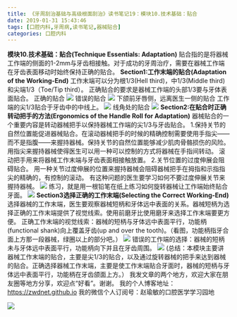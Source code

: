 ```yaml
---
title: 《牙周刮治基础与高级根面刮治》读书笔记19：模块10.技术基础：贴合
date: 2019-01-31 15:43:46
tags: [口腔内科,牙周病,读书笔记,器械贴合]
categories: 口腔内科
---
```


**模块10.技术基础：贴合(Technique Essentials: Adaptation)**
贴合指的是将器械工作端的侧面的1-2mm与牙齿相接触。对于成功的牙周治疗，需要在器械工作端在牙齿表面移动时始终保持正确的贴合。
**Section1:工作末端的贴合(Adaptation of the Working-End)**
工作末端可以分为根1/3(Hell third)，中1/3(Middle third)和尖端1/3（Toe/Tip third）。
正确贴合的要求是器械工作端的头部1/3要与牙体表面贴合。
正确的贴合
![](https://zymblog-1258069789.cos.ap-chengdu.myqcloud.com/blog0095-yzgzjc19/01.png)
错误的贴合
![](https://zymblog-1258069789.cos.ap-chengdu.myqcloud.com/blog0095-yzgzjc19/02.png)
下颌前牙唇侧，远离医生一侧的贴合
工作端的尖1/3贴合于牙齿中的中线上。
![](https://zymblog-1258069789.cos.ap-chengdu.myqcloud.com/blog0095-yzgzjc19/03.png)
线角处的贴合
![](https://zymblog-1258069789.cos.ap-chengdu.myqcloud.com/blog0095-yzgzjc19/04.png)
**Section2:在贴合时正确转动把手的方法(Ergonomics of the Handle Roll for Adaptation)**
器械贴合的一个重要内容是转动器械把手以保持器械工作端的尖1/3与牙齿贴合。
1.保持关节的自然位置能促进器械贴合。在滚动器械把手的时候的精确控制需要使用手指尖——而不是指腹——来握持器械。保持关节的自然位置能够减少肌肉骨骼损伤的风险。
用指尖来握持器械使得医生可以用一种可以控制的方式将器械在手指间转动。
滚动把手用来将器械工作末端与牙齿表面相接触放置。
2.关节位置的过度伸展会阻碍贴合。
用一种关节过度伸展的位置来握持器械会阻碍器械把手在拇指和示指指尖的精确的，有控制的滚动。
有这种问题的医生要学习如何不要过度伸展关节来握持器械。
![](https://zymblog-1258069789.cos.ap-chengdu.myqcloud.com/blog0095-yzgzjc19/05.png)
练习，就是用一根铅笔在纸上练习如何旋转器械让工作端始终贴合牙面。
![](https://zymblog-1258069789.cos.ap-chengdu.myqcloud.com/blog0095-yzgzjc19/06.png)
**Section3选择正确的工作末端(Selecting the Correct Working-End)**
选择器械的工作末端，医生要观察器械短柄和牙体远中表面的关系。器械短柄为选择正确的工作末端提供了视觉线索。使用前磨牙比使用磨牙来选择工作末端要更方便。
正确工作末端的视觉线索：器械的短柄与牙体远中表面平行，功能柄(functional shank)向上覆盖牙齿(up and over the tooth)。（看图，功能柄指牙合面上方那一段器械，绿圈以上的部分吧。）
![](https://zymblog-1258069789.cos.ap-chengdu.myqcloud.com/blog0095-yzgzjc19/07.png)
错误的工作端的选择：器械的短柄未与牙体远中表面平行，功能柄向下并且在牙齿周围。
![](https://zymblog-1258069789.cos.ap-chengdu.myqcloud.com/blog0095-yzgzjc19/08.png)
(总结：本模块主要讲器械工作末端的贴合，主要是尖1/3的贴合，以及通过旋转器械的把手来达到器械的贴合。正确选择器械工作末端，主要是使工作末端贴合牙面时，器械的短柄与牙体远中表面平行，功能柄在牙齿颌面上方。）
我发文章的两个地方，欢迎大家在朋友圈等地方分享，欢迎点“好看”。谢谢。
我的个人博客地址：https://zwdnet.github.io
我的微信个人订阅号：赵瑜敏的口腔医学学习园地

![](https://zymblog-1258069789.cos.ap-chengdu.myqcloud.com/other/wx.jpg)